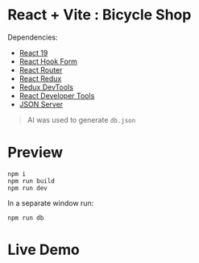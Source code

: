 # React + Vite : Bicycle Shop

Dependencies:
- [React 19](https://react.dev/learn/build-a-react-app-from-scratch)
- [React Hook Form](https://react-hook-form.com)
- [React Router](https://api.reactrouter.com/v7/functions/react_router.createBrowserRouter.html)
- [React Redux](https://react-redux.js.org/introduction/getting-started)
- [Redux DevTools](https://chromewebstore.google.com/detail/redux-devtools/lmhkpmbekcpmknklioeibfkpmmfibljd)
- [React Developer Tools](https://chromewebstore.google.com/detail/react-developer-tools/fmkadmapgofadopljbjfkapdkoienihi)
- [JSON Server](https://www.npmjs.com/package/json-server)

> AI was used to generate `db.json`

# Preview


```
npm i
npm run build
npm run dev
```

In a separate window run:
```
npm run db
```

# Live Demo




